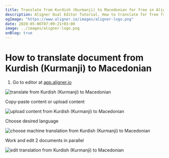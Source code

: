 ```yaml
---
title: Translate from Kurdish (Kurmanji) to Macedonian for free in Aligner Editor
description: Aligner Dual Editor Tutorial. How to translate for free from Kurdish (Kurmanji) to Macedonian. Aligner is multilingual document management platform. 
ogImage: "https://www.aligner.io/images/aligner-logo.png"
date: 2020-05-06T07:09:21+03:00
image: ../images/aligner-logo.png
onBlog: true
---
```


# How to translate document from Kurdish (Kurmanji) to Macedonian

1. Go to editor at [app.aligner.io](https://app.aligner.io "Aligner App web page")

![translate from Kurdish (Kurmanji) to Macedonian](../aligner-blank-editor.png "translate from Kurdish (Kurmanji) to Macedonian")

Copy-paste content or upload content

![upload content from Kurdish (Kurmanji) to Macedonian](../aligner-uploaded-document.png "upload content from Kurdish (Kurmanji) to Macedonian")

Choose desired language

![choose machine translation from Kurdish (Kurmanji) to Macedonian](../aligner-language-dropdown.png "choose machine translation from Kurdish (Kurmanji) to Macedonian")

Work and edit 2 documents in parallel

![edit translation from Kurdish (Kurmanji) to Macedonian](../aligner-double-sitded-editor.png "edit translation from Kurdish (Kurmanji) to Macedonian")

